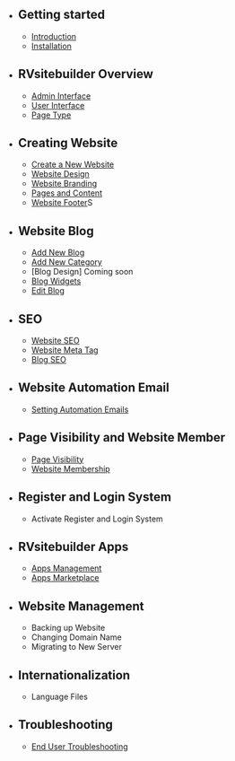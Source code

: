 - ## Getting started
    - [Introduction](introduction.md)   
    - [Installation](installation.md)

- ## RVsitebuilder Overview
    - [Admin Interface](admin-interface.md) 
    - [User Interface](user-interface.md) 
    - [Page Type](page-type.md)

- ## Creating Website
    - [Create a New Website](create-new-website.md)
    - [Website Design](website-design.md)
    - [Website Branding](website-design.md)
    - [Pages and Content](website-design.md) 
    - [Website Footer](website-design.md)S

- ## Website Blog
    - [Add New Blog](https://github.com/rvsitebuilder/user-docs/edit/7.2/en/creating-blog.md##add-new-blog_)
    - [Add New Category](https://github.com/rvsitebuilder/user-docs/edit/7.2/en/creating-blog.md##add-new-category_) 
    - [Blog Design]
    Coming soon 
    - [Blog Widgets](https://github.com/rvsitebuilder/user-docs/edit/7.2/en/creating-blog.md##blog-widget_)
    - [Edit Blog](https://github.com/rvsitebuilder/user-docs/edit/7.2/en/creating-blog.md##edit-blog-category_)

- ## SEO
    - [Website SEO](https://github.com/rvsitebuilder/user-docs/blob/7.2/en/easy-website-seo.md##website-seo_)
    - [Website Meta Tag](https://github.com/rvsitebuilder/user-docs/blob/7.2/en/easy-website-seo.md##website-seo_)
    - [Blog SEO](https://github.com/rvsitebuilder/user-docs/blob/7.2/en/easy-website-seo.md##blog-seo_)

- ## Website Automation Email
    - [Setting Automation Emails](setting-automation-emails.md)

- ## Page Visibility and Website Member
    - [Page Visibility](https://github.com/rvsitebuilder/user-docs/edit/7.2/en/page-visibility-and-membership.md##page-visibility_)
    - [Website Membership](https://github.com/rvsitebuilder/user-docs/edit/7.2/en/page-visibility-and-membership.md##website-membership_)

- ## Register and Login System
    - Activate Register and Login System

- ## RVsitebuilder Apps
    - [Apps Management](https://github.com/rvsitebuilder/user-docs/edit/7.2/en/apps.md##apps_)
    - [Apps Marketplace](https://github.com/rvsitebuilder/user-docs/edit/7.2/en/apps.md##apps-marketplace_)

- ## Website Management
    - Backing up Website
    - Changing Domain Name
    - Migrating to New Server

- ## Internationalization
    - Language Files

- ## Troubleshooting
    - [End User Troubleshooting](https://support.rvglobalsoft.com/hc/en-us/sections/360003727213-Troubleshooting)